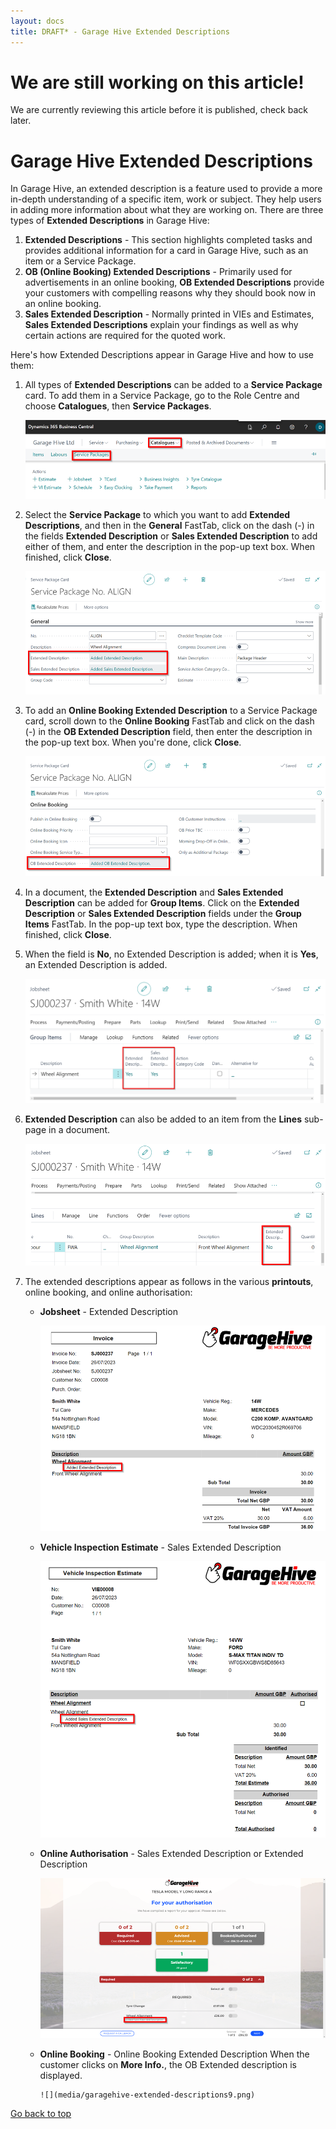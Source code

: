 ```yaml
---
layout: docs
title: DRAFT* - Garage Hive Extended Descriptions
---
```


<a name="top"></a>

# We are still working on this article!
We are currently reviewing this article before it is published, check back later.

# Garage Hive Extended Descriptions
In Garage Hive, an extended description is a feature used to provide a more in-depth understanding of a specific item, work or subject. They help users in adding more information about what they are working on. There are three types of **Extended Descriptions** in Garage Hive:

1. **Extended Descriptions** - This section highlights completed tasks and provides additional information for a card in Garage Hive, such as an item or a Service Package.
2. **OB (Online Booking) Extended Descriptions** - Primarily used for advertisements in an online booking, **OB Extended Descriptions** provide your customers with compelling reasons why they should book now in an online booking.
3. **Sales Extended Description** - Normally printed in VIEs and Estimates, **Sales Extended Descriptions** explain your findings as well as why certain actions are required for the quoted work.


Here's how Extended Descriptions appear in Garage Hive and how to use them:

1. All types of **Extended Descriptions** can be added to a **Service Package** card. To add them in a Service Package, go to the Role Centre and choose **Catalogues**, then **Service Packages**.

   ![](media/garagehive-extended-descriptions1.png)

2. Select the **Service Package** to which you want to add **Extended Descriptions**, and then in the **General** FastTab, click on the dash (-) in the fields **Extended Description** or **Sales Extended Description** to add either of them, and enter the description in the pop-up text box. When finished, click **Close**.

   ![](media/garagehive-extended-descriptions2.png)

3. To add an **Online Booking Extended Description** to a Service Package card, scroll down to the **Online Booking** FastTab and click on the dash (-) in the **OB Extended Description** field, then enter the description in the pop-up text box. When you're done, click **Close**.

   ![](media/garagehive-extended-descriptions3.png)

4. In a document, the **Extended Description** and **Sales Extended Description** can be added for **Group Items**. Click on the **Extended Description** or **Sales Extended Description** fields under the **Group Items** FastTab. In the pop-up text box, type the description. When finished, click **Close**.
5. When the field is **No**, no Extended Description is added; when it is **Yes**, an Extended Description is added.

   ![](media/garagehive-extended-descriptions7.png)

6. **Extended Description** can also be added to an item from the **Lines** sub-page in a document.

   ![](media/garagehive-extended-descriptions8.png)

7. The extended descriptions appear as follows in the various **printouts**, online booking, and online authorisation:
   
   - **Jobsheet** - Extended Description

      ![](media/garagehive-extended-descriptions4.png)

   - **Vehicle Inspection Estimate** - Sales Extended Description

      ![](media/garagehive-extended-descriptions5.png)

   - **Online Authorisation** - Sales Extended Description or Extended Description

      ![](media/garagehive-extended-descriptions6.png)

   - **Online Booking** - Online Booking Extended Description
      When the customer clicks on **More Info.**, the OB Extended description is displayed.

         ![](media/garagehive-extended-descriptions9.png)
         

[Go back to top](#top)
